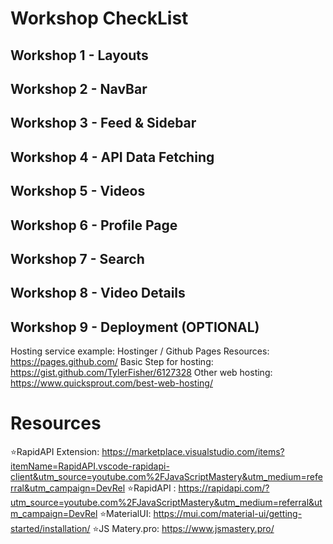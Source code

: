 # Workshop CheckList

## Workshop 1 - Layouts

## Workshop 2 - NavBar

## Workshop 3 - Feed & Sidebar

## Workshop 4 - API Data Fetching

## Workshop 5 - Videos

## Workshop 6 - Profile Page

## Workshop 7 - Search

## Workshop 8 - Video Details

## Workshop 9 - Deployment (OPTIONAL)
Hosting service example: Hostinger / Github Pages
Resources: https://pages.github.com/ 
Basic Step for hosting: https://gist.github.com/TylerFisher/6127328
Other web hosting: https://www.quicksprout.com/best-web-hosting/

# Resources 
⭐RapidAPI Extension: https://marketplace.visualstudio.com/items?itemName=RapidAPI.vscode-rapidapi-client&utm_source=youtube.com%2FJavaScriptMastery&utm_medium=referral&utm_campaign=DevRel
⭐RapidAPI : https://rapidapi.com/?utm_source=youtube.com%2FJavaScriptMastery&utm_medium=referral&utm_campaign=DevRel
⭐MaterialUI: https://mui.com/material-ui/getting-started/installation/
⭐JS Matery.pro: https://www.jsmastery.pro/ 